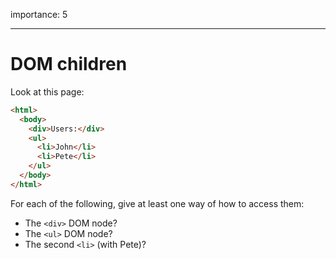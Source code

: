 importance: 5

---

# DOM children

Look at this page:

```html
<html>
  <body>
    <div>Users:</div>
    <ul>
      <li>John</li>
      <li>Pete</li>
    </ul>
  </body>
</html>
```

For each of the following, give at least one way of how to access them:
- The `<div>` DOM node?
- The `<ul>` DOM node?
- The second `<li>` (with Pete)?
